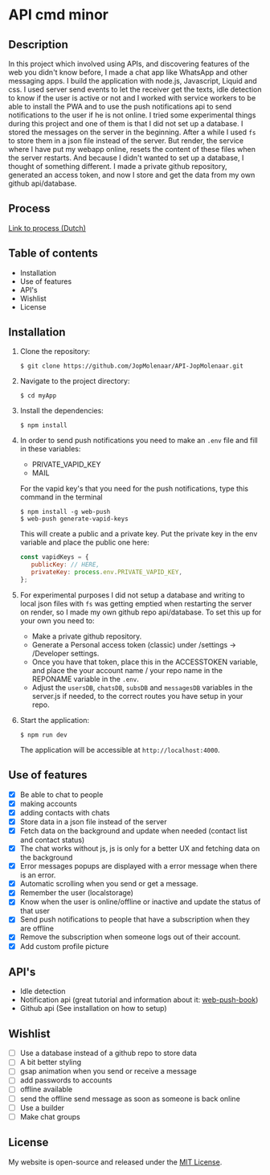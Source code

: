 # API cmd minor

## Description

In this project which involved using APIs, and discovering features of the web you didn't know before, I made a chat app like WhatsApp and other messaging apps. I build the application with node.js, Javascript, Liquid and css. I used server send events to let the receiver get the texts, idle detection to know if the user is active or not and I worked with service workers to be able to install the PWA and to use the push notifications api to send notifications to the user if he is not online. I tried some experimental things during this project and one of them is that I did not set up a database. I stored the messages on the server in the beginning. After a while I used `fs` to store them in a json file instead of the server. But render, the service where I have put my webapp online, resets the content of these files when the server restarts. And because I didn't wanted to set up a database, I thought of something different. I made a private github repository, generated an access token, and now I store and get the data from my own github api/database. 

## Process

[Link to process (Dutch) ](https://processjournal-jopmolenaar.onrender.com/processAPI)

## Table of contents

- Installation
- Use of features
- API's
- Wishlist
- License

## Installation

1. Clone the repository:

    ```
    $ git clone https://github.com/JopMolenaar/API-JopMolenaar.git
    ```
2. Navigate to the project directory:

   ```
   $ cd myApp
   ```

3. Install the dependencies:

   ```
   $ npm install
   ```

4. In order to send push notifications you need to make an `.env` file and fill in these variables:
   
   - PRIVATE_VAPID_KEY
   - MAIL

   For the vapid key's that you need for the push notifications, type this command in the terminal
   ```
   $ npm install -g web-push
   $ web-push generate-vapid-keys
   ```
   This will create a public and a private key. Put the private key in the env variable and place the public one here:

   ```js
   const vapidKeys = {
      publicKey: // HERE,
      privateKey: process.env.PRIVATE_VAPID_KEY,
   };
   ```

5. For experimental purposes I did not setup a database and writing to local json files with `fs` was getting emptied when restarting the server on render, so I made my own github repo api/database. To set this up for your own you need to:
   - Make a private github repository.
   - Generate a Personal access token (classic) under /settings -> /Developer settings. 
   - Once you have that token, place this in the ACCESSTOKEN variable, and place the your account name / your repo name in the REPONAME variable in the `.env`. 
   - Adjust the `usersDB`, `chatsDB`, `subsDB` and `messagesDB` variables in the server.js if needed, to the correct routes you have setup in your repo. 

6. Start the application:

   ```
   $ npm run dev
   ```

   The application will be accessible at `http://localhost:4000`.

## Use of features

- [x] Be able to chat to people 
- [x] making accounts
- [x] adding contacts with chats
- [x] Store data in a json file instead of the server
- [x] Fetch data on the background and update when needed (contact list and contact status)
- [x] The chat works without js, js is only for a better UX and fetching data on the background
- [x] Error messages popups are displayed with a error message when there is an error.
- [x] Automatic scrolling when you send or get a message. 
- [x] Remember the user (localstorage)
- [x] Know when the user is online/offline or inactive and update the status of that user
- [x] Send push notifications to people that have a subscription when they are offline
- [x] Remove the subscription when someone logs out of their account. 
- [x] Add custom profile picture 

## API's

- Idle detection
- Notification api (great tutorial and information about it: [web-push-book](https://web-push-book.gauntface.com/))
- Github api (See installation on how to setup)

## Wishlist

- [ ] Use a database instead of a github repo to store data
- [ ] A bit better styling
- [ ] gsap animation when you send or receive a message 
- [ ] add passwords to accounts
- [ ] offline available
- [ ] send the offline send message as soon as someone is back online
- [ ] Use a builder
- [ ] Make chat groups 

## License

My website is open-source and released under the [MIT License](LICENSE).